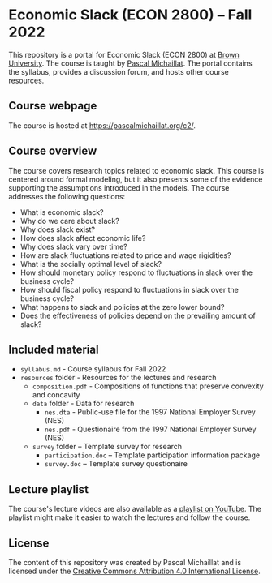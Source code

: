 # Economic Slack (ECON 2800) – Fall 2022

This repository is a portal for Economic Slack (ECON 2800) at [Brown University](https://www.brown.edu). The course is taught by [Pascal Michaillat](https://pascalmichaillat.org/). The portal contains the syllabus, provides a discussion forum, and hosts other course resources.

## Course webpage

The course is hosted at https://pascalmichaillat.org/c2/.

## Course overview

The course covers research topics related to economic slack. This course is centered around formal modeling, but it also presents some of the evidence supporting the assumptions introduced in the models. The course addresses the following questions:

+ What is economic slack?
+ Why do we care about slack?
+ Why does slack exist?
+ How does slack affect economic life?
+ Why does slack vary over time? 
+ How are slack fluctuations related to price and wage rigidities?
+ What is the socially optimal level of slack?
+ How should monetary policy respond to fluctuations in slack over the business cycle?
+ How should fiscal policy respond to fluctuations in slack over the business cycle?
+ What happens to slack and policies at the zero lower bound?
+ Does the effectiveness of policies depend on the prevailing amount of slack?

## Included material

+ `syllabus.md` - Course syllabus for Fall 2022
+ `resources` folder - Resources for the lectures and research
	* `composition.pdf` - Compositions of functions that preserve convexity and concavity
	* `data` folder - Data for research
		- `nes.dta` - Public-use file for the 1997 National Employer Survey (NES)
		- `nes.pdf` - Questionaire from the 1997 National Employer Survey (NES)
	* `survey` folder – Template survey for research
		- `participation.doc` – Template participation information package
		- `survey.doc` – Template survey questionaire

## Lecture playlist

The course's lecture videos are also available as a [playlist on YouTube](https://youtube.com/playlist?list=PL5zEkRHvv2GxHa26QiEdeEybMy0UbdjmW). The playlist might make it easier to watch the lectures and follow the course.

## License

The content of this repository was created by Pascal Michaillat and is licensed under the [Creative Commons Attribution 4.0 International License](http://creativecommons.org/licenses/by/4.0/).
